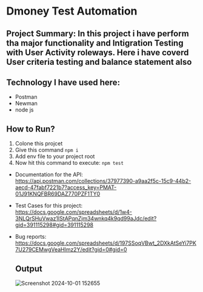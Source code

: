 # Dmoney Test Automation
## Project Summary: In this project i have perform tha major functionality and Intigration Testing with User Activity roleways. Here i have coverd User criteria testing and balance statement also

## Technology I have used here:
- Postman
- Newman
- node js

## How to Run?
1. Colone this projcet
2. Give this command `npm i`
3. Add env file to your project root
4. Now hit this command to execute:
 ``` npm test ```

- Documentation for the API: https://api.postman.com/collections/37977390-a9aa2f5c-15c9-44b2-aecd-47fabf7221b7?access_key=PMAT-01J91KNQFBR69DAZ770PZF1TY0
- Test Cases for this project: https://docs.google.com/spreadsheets/d/1w4-3NLQrSHuVwaz1IStAPqnZjm34wnkq4k9qd99aJdc/edit?gid=391115298#gid=391115298
- Bug reports: https://docs.google.com/spreadsheets/d/197SSoqVBwt_2DXkAtSeYi7PK7U279CEMwgVeaHlmz2Y/edit?gid=0#gid=0


  ## Output
  ![Screenshot 2024-10-01 152655](https://github.com/user-attachments/assets/d85009c2-e54a-4c1a-a695-9fd58f5c0f84)
